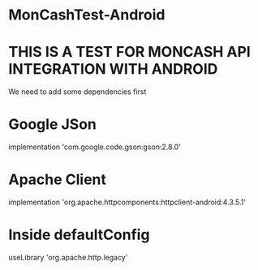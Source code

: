# MonCashTest-Android

# THIS IS A TEST FOR MONCASH API INTEGRATION WITH ANDROID 

We need to add some dependencies first

# Google JSon
 implementation 'com.google.code.gson:gson:2.8.0'
 
# Apache Client
implementation 'org.apache.httpcomponents:httpclient-android:4.3.5.1'

# Inside defaultConfig

useLibrary 'org.apache.http.legacy'

 
